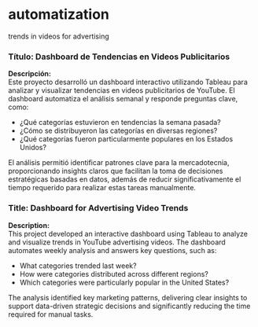 # automatization
trends in videos for advertising

### **Título:** Dashboard de Tendencias en Videos Publicitarios  
**Descripción:**  
Este proyecto desarrolló un dashboard interactivo utilizando Tableau para analizar y visualizar tendencias en videos publicitarios de YouTube. El dashboard automatiza el análisis semanal y responde preguntas clave, como:  

- ¿Qué categorías estuvieron en tendencias la semana pasada?  
- ¿Cómo se distribuyeron las categorías en diversas regiones?  
- ¿Qué categorías fueron particularmente populares en los Estados Unidos?  

El análisis permitió identificar patrones clave para la mercadotecnia, proporcionando insights claros que facilitan la toma de decisiones estratégicas basadas en datos, además de reducir significativamente el tiempo requerido para realizar estas tareas manualmente.  

### **Title:** Dashboard for Advertising Video Trends  
**Description:**  
This project developed an interactive dashboard using Tableau to analyze and visualize trends in YouTube advertising videos. The dashboard automates weekly analysis and answers key questions, such as:  

- What categories trended last week?  
- How were categories distributed across different regions?  
- Which categories were particularly popular in the United States?  

The analysis identified key marketing patterns, delivering clear insights to support data-driven strategic decisions and significantly reducing the time required for manual tasks.  

 
